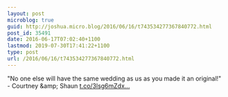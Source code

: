 ```yaml
---
layout: post
microblog: true
guid: http://joshua.micro.blog/2016/06/16/t743534277367840772.html
post_id: 35491
date: 2016-06-17T07:02:40+1100
lastmod: 2019-07-30T17:41:22+1100
type: post
url: /2016/06/16/t743534277367840772.html
---
```

"No one else will have the same wedding as us as you made it an original!" - Courtney &amp;amp; Shaun [t.co/3lsg6mZdx...](https://t.co/3lsg6mZdxy)
